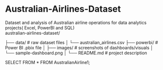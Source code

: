 # Australian-Airlines-Dataset
Dataset and analysis of Australian airline operations for data analytics projects( Excel, PowerBI and SQL)  
australian-airlines-dataset/

├── data/                 # raw dataset files
│   └── australian_airlines.csv
├── powerbi/              # Power BI .pbix file
│
├── images/               # screenshots of dashboards/visuals
│   └── sample-dashboard.png
│
└── README.md             # project description



SELECT FROM * 
FROM AustralianAirline1;

